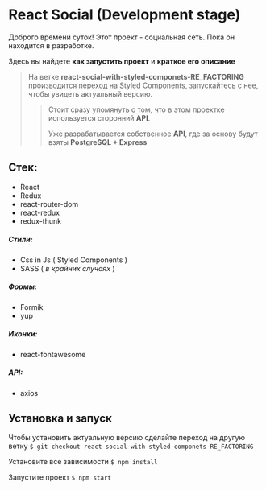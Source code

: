 # React Social (Development stage)
Доброго времени суток! Этот проект - социальная сеть. Пока он находится в разработке.

Здесь вы найдете **как запустить проект** и **краткое его описание**
> На ветке **react-social-with-styled-componets-RE_FACTORING** производится переход на Styled Components, запускайтесь с нее, чтобы увидеть актуальный версию.
>>Стоит сразу упомянуть о том, что в  этом проектке используется сторонний **API**.
>>
>> Уже разрабатывается собственное **API**, где за основу будут взяты **PostgreSQL + Express**

## Cтек:
- React
- Redux
- react-router-dom
- react-redux
- redux-thunk
##### Стили: 
- Css in Js ( Styled Components )
- SASS ( *в крайних случаях* )
##### Формы:
- Formik
- yup
##### Иконки:
- react-fontawesome
##### API:
- axios


## Установка  и запуск
Чтобы установить актуальную версию сделайте переход на другую ветку
`$ git checkout react-social-with-styled-componets-RE_FACTORING`

Установите все зависимости
`$ npm install`

Запустите проект 
`$ npm start`